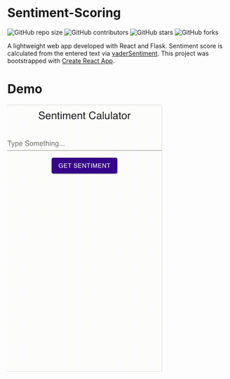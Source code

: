 # Sentiment-Scoring

<!--- These are examples. See https://shields.io for others or to customize this set of shields. You might want to include dependencies, project status and licence info here --->

![GitHub repo size](https://img.shields.io/github/repo-size/chris-spann/nlp-int)
![GitHub contributors](https://img.shields.io/github/contributors/chris-spann/nlp-int)
![GitHub stars](https://img.shields.io/github/stars/chris-spann/nlp-int?style=social)
![GitHub forks](https://img.shields.io/github/forks/chris-spann/nlp-int?style=social)

A lightweight web app developed with React and Flask. Sentiment score is calculated from the entered text via [vaderSentiment](https://github.com/cjhutto/vaderSentiment). This project was bootstrapped with [Create React App](https://github.com/facebook/create-react-app).

# Demo

![Sentiment-Scoring Demo](demo.gif)
